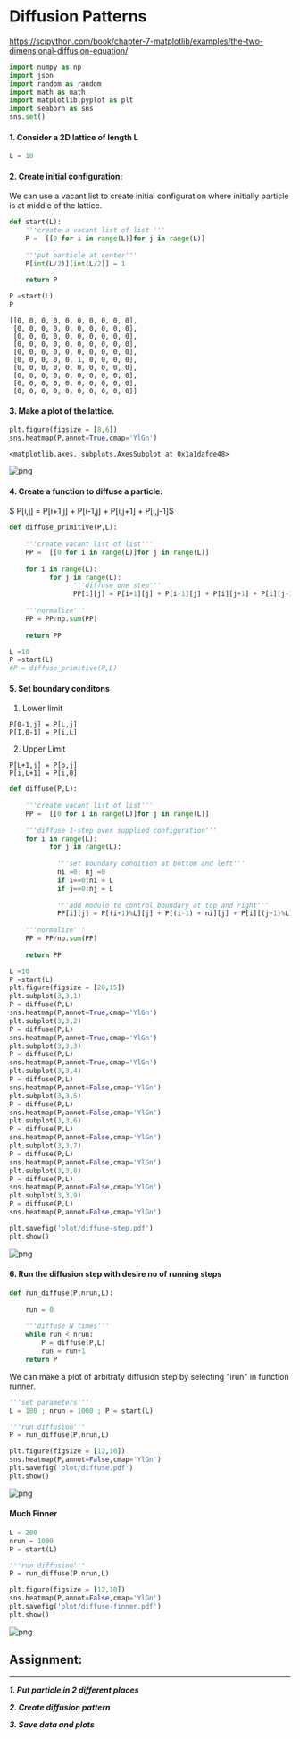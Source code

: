 
# Diffusion Patterns

https://scipython.com/book/chapter-7-matplotlib/examples/the-two-dimensional-diffusion-equation/


```python
import numpy as np
import json
import random as random
import math as math
import matplotlib.pyplot as plt
import seaborn as sns
sns.set()
```

#### 1. Consider a 2D lattice of length L


```python
L = 10
```

#### 2. Create initial configuration:
We can use a vacant list to create initial configuration where initially particle is at middle of the lattice.


```python
def start(L):
    '''create a vacant list of list '''
    P =  [[0 for i in range(L)]for j in range(L)]
    
    '''put particle at center'''
    P[int(L/2)][int(L/2)] = 1
    
    return P
```


```python
P =start(L)
P
```




    [[0, 0, 0, 0, 0, 0, 0, 0, 0, 0],
     [0, 0, 0, 0, 0, 0, 0, 0, 0, 0],
     [0, 0, 0, 0, 0, 0, 0, 0, 0, 0],
     [0, 0, 0, 0, 0, 0, 0, 0, 0, 0],
     [0, 0, 0, 0, 0, 0, 0, 0, 0, 0],
     [0, 0, 0, 0, 0, 1, 0, 0, 0, 0],
     [0, 0, 0, 0, 0, 0, 0, 0, 0, 0],
     [0, 0, 0, 0, 0, 0, 0, 0, 0, 0],
     [0, 0, 0, 0, 0, 0, 0, 0, 0, 0],
     [0, 0, 0, 0, 0, 0, 0, 0, 0, 0]]



#### 3.  Make a plot of the lattice.


```python
plt.figure(figsize = [8,6])
sns.heatmap(P,annot=True,cmap='YlGn')
```




    <matplotlib.axes._subplots.AxesSubplot at 0x1a1dafde48>




![png](output_9_1.png)


#### 4. Create a function to diffuse a particle:

$ P[i,j] = P[i+1,j] + P[i-1,j] + P[i,j+1] + P[i,j-1]$


```python
def diffuse_primitive(P,L):
    
    '''create vacant list of list'''
    PP =  [[0 for i in range(L)]for j in range(L)]
    
    for i in range(L):
          for j in range(L):
                '''diffuse one step'''
                PP[i][j] = P[i+1][j] + P[i-1][j] + P[i][j+1] + P[i][j-1]
                
    '''normalize'''
    PP = PP/np.sum(PP)
    
    return PP   
```


```python
L =10
P =start(L)
#P = diffuse_primitive(P,L)
```

#### 5. Set boundary conditons
1. Lower limit
```
P[0-1,j] = P[L,j]
P[I,0-1] = P[i,L]
```

2. Upper Limit
```
P[L+1,j] = P[o,j]
P[i,L+1] = P[i,0]
```


```python
def diffuse(P,L):
    
    '''create vacant list of list'''
    PP =  [[0 for i in range(L)]for j in range(L)]
    
    '''diffuse 1-step over supplied configuration'''
    for i in range(L):
          for j in range(L):
                
            '''set boundary condition at bottom and left'''    
            ni =0; nj =0
            if i==0:ni = L
            if j==0:nj = L
            
            '''add modulo to control boundary at top and right'''
            PP[i][j] = P[(i+1)%L][j] + P[(i-1) + ni][j] + P[i][(j+1)%L] + P[i][(j-1)+nj]
            
    '''normalize'''        
    PP = PP/np.sum(PP)
    
    return PP
```


```python
L =10
P =start(L)
plt.figure(figsize = [20,15])
plt.subplot(3,3,1)
P = diffuse(P,L)
sns.heatmap(P,annot=True,cmap='YlGn')
plt.subplot(3,3,2)
P = diffuse(P,L)
sns.heatmap(P,annot=True,cmap='YlGn')
plt.subplot(3,3,3)
P = diffuse(P,L)
sns.heatmap(P,annot=True,cmap='YlGn')
plt.subplot(3,3,4)
P = diffuse(P,L)
sns.heatmap(P,annot=False,cmap='YlGn')
plt.subplot(3,3,5)
P = diffuse(P,L)
sns.heatmap(P,annot=False,cmap='YlGn')
plt.subplot(3,3,6)
P = diffuse(P,L)
sns.heatmap(P,annot=False,cmap='YlGn')
plt.subplot(3,3,7)
P = diffuse(P,L)
sns.heatmap(P,annot=False,cmap='YlGn')
plt.subplot(3,3,8)
P = diffuse(P,L)
sns.heatmap(P,annot=False,cmap='YlGn')
plt.subplot(3,3,9)
P = diffuse(P,L)
sns.heatmap(P,annot=False,cmap='YlGn')

plt.savefig('plot/diffuse-step.pdf')  
plt.show()
```


![png](output_15_0.png)


#### 6. Run the diffusion step with desire no of running steps 


```python
def run_diffuse(P,nrun,L):
    
    run = 0
    
    '''diffuse N times'''
    while run < nrun:
        P = diffuse(P,L)
        run = run+1
    return P
```

We can make a plot of arbitraty diffusion step by selecting "irun" in function runner.


```python
'''set parameters'''
L = 100 ; nrun = 1000 ; P = start(L)

'''run diffusion'''
P = run_diffuse(P,nrun,L)

```


```python
plt.figure(figsize = [12,10])
sns.heatmap(P,annot=False,cmap='YlGn')
plt.savefig('plot/diffuse.pdf')  
plt.show()
```


![png](output_20_0.png)


#### Much Finner


```python
L = 200
nrun = 1000
P = start(L)

'''run diffusion'''
P = run_diffuse(P,nrun,L)
```


```python
plt.figure(figsize = [12,10])
sns.heatmap(P,annot=False,cmap='YlGn')
plt.savefig('plot/diffuse-finner.pdf')  
plt.show()
```


![png](output_23_0.png)


## Assignment:

------------

***1. Put particle in 2 different places***

***2. Create diffusion pattern***

***3. Save data and plots***



```python

```


```python

```


```python

```


```python

```


```python

```


```python

```


```python

```


```python

```


```python

```


```python

```


```python

```


```python

```


```python

```


```python

```


```python

```


```python

```


```python

```


```python

```
